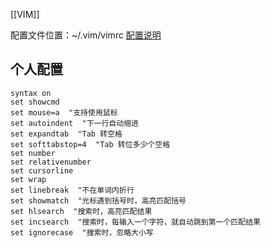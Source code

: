 [[VIM]]

配置文件位置：~/.vim/vimrc
[配置说明](https://www.ruanyifeng.com/blog/2018/09/vimrc.html)

## 个人配置
```
syntax on
set showcmd
set mouse=a  "支持使用鼠标
set autoindent  "下一行自动缩进
set expandtab  "Tab 转空格 
set softtabstop=4  "Tab 转位多少个空格
set number
set relativenumber
set cursorline
set wrap
set linebreak  "不在单词内折行
set showmatch  "光标遇到括号时，高亮匹配括号
set hlsearch  "搜索时，高亮匹配结果
set incsearch  "搜索时，每输入一个字符，就自动跳到第一个匹配结果
set ignorecase  "搜索时，忽略大小写
```
